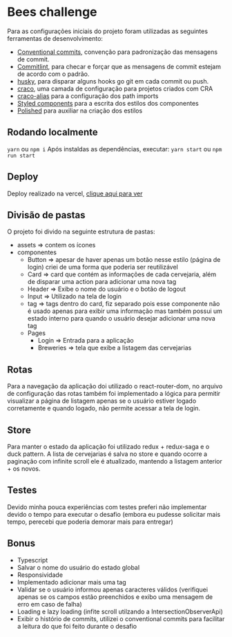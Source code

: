 # Bees challenge

Para as configurações iniciais do projeto foram utilizadas as seguintes ferramentas de desenvolvimento:
- [Conventional commits](https://www.conventionalcommits.org/en/v1.0.0/), convenção para padronização das mensagens de commit.
- [Commitlint](https://commitlint.js.org/#/guides-local-setup), para checar e forçar que as mensagens de commit estejam de acordo com o padrão.
- [husky](https://typicode.github.io/husky/#/), para disparar alguns hooks go git em cada commit ou push.
- [craco](https://github.com/gsoft-inc/craco/blob/master/packages/craco/README.md#installation), uma camada de configuração para projetos criados com CRA
- [craco-alias](https://github.com/risenforces/craco-alias) para a configuração dos path imports
- [Styled components](https://styled-components.com/) para a escrita dos estilos dos componentes
- [Polished](https://github.com/styled-components/polished) para auxiliar na criação dos estilos

## Rodando localmente
``` yarn ``` ou ``` npm i ```
Após instaldas as dependências, executar:
``` yarn start ``` ou ``` npm run start ```

## Deploy
Deploy realizado na vercel, [clique aqui para ver](https://bees-challenge.vercel.app/)

## Divisão de pastas
O projeto foi divido na seguinte estrutura de pastas:
  - assets => contem os ícones
  - componentes
    - Button => apesar de haver apenas um botão nesse estilo (página de login) criei de uma forma que poderia ser reutilizável
    - Card => card que contém as informações de cada cervejaria, além de disparar uma action para adicionar uma nova tag
    - Header => Exibe o nome do usuário e o botão de logout
    - Input => Utilizado na tela de login
    - tag => tags dentro do card, fiz separado pois esse componente não é usado apenas para exibir uma informação mas também possui um estado
            interno para quando o usuário desejar adicionar uma nova tag
    - Pages
        - Login => Entrada para a aplicação
        - Breweries => tela que exibe a listagem das cervejarias
## Rotas
Para a navegação da aplicação doi utilizado o react-router-dom, no arquivo de configuração das rotas também foi implementado a lógica para permitir visualizar a página de listagem apenas se o usuário estiver logado corretamente e quando logado, não permite acessar a tela de login.
## Store
Para manter o estado da aplicação foi utilizado redux + redux-saga e o duck pattern. A lista de cervejarias é salva no store e quando ocorre a paginação com infinite scroll ele é atualizado, mantendo a listagem anterior + os novos.
## Testes
Devido minha pouca experiências com testes preferi não implementar devido o tempo para executar o desafio (embora eu pudesse solicitar mais tempo, perecebi que poderia demorar mais para entregar)
## Bonus
- Typescript
- Salvar o nome do usuário do estado global
- Responsividade
- Implementado adicionar mais uma tag
- Validar se o usuário informou apenas caracteres válidos (verifiquei apenas se os campos estão preenchidos e exibo uma mensagem de erro em caso de falha)
- Loading e lazy loading (infite scroll utilzando a IntersectionObserverApi)
- Exibir o histório de commits, utilizei o conventional commits para facilitar a leitura do que foi feito durante o desafio